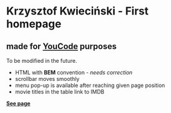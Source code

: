 # Krzysztof Kwieciński - First homepage 
## made for **[YouCode](https://youcode.pl/zostawiam-email/)** purposes

To be modified in the future.

- HTML with **BEM** convention - *needs correction*
- scrollbar moves smoothly
- menu pop-up is available after reaching given page position
- movie titles in the table link to IMDB

**[See page](https://damdlani.github.io/favouriteMovies/)**
